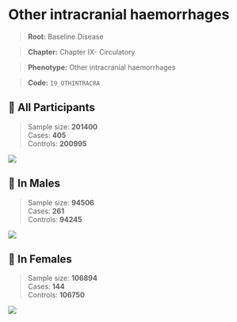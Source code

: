 # Other intracranial haemorrhages

> **Root:** Baseline Disease  

> **Chapter:** Chapter IX- Circulatory  

> **Phenotype:** Other intracranial haemorrhages  

> **Code:** `I9_OTHINTRACRA`

## 🧪 All Participants  
> Sample size: **201400**  
> Cases: **405**  
> Controls: **200995**
<img src="/Disease/Figures/ALL/Incidence/I9_OTHINTRACRA.png"/>
<CsvTable src="/public/Disease/Data/ALL/Incidence/COX_I9_OTHINTRACRA.csv" label="🔍 View full results" />

## 👨 In Males  
> Sample size: **94506**  
> Cases: **261**  
> Controls: **94245**
<img src="/Disease/Figures/Male/Incidence/I9_OTHINTRACRA.png"/>
<CsvTable src="/public/Disease/Data/Male/Incidence/COX_I9_OTHINTRACRA.csv" label="🔍 View full results" />

## 👩 In Females  
> Sample size: **106894**  
> Cases: **144**  
> Controls: **106750**
<img src="/Disease/Figures/Female/Incidence/I9_OTHINTRACRA.png"/>
<CsvTable src="/public/Disease/Data/Female/Incidence/COX_I9_OTHINTRACRA.csv" label="🔍 View full results" />
